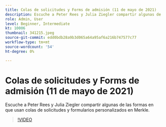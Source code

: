 ```yaml
---
title: Colas de solicitudes y Forms de admisión (11 de mayo de 2021)
description: Escuche a Peter Rees y Julia Ziegler compartir algunas de las formas en que usan colas de solicitudes y formularios personalizados en Merkle.
role: Admin, User
level: Beginner, Intermediate
kt: 10006
thumbnail: 341215.jpeg
source-git-commit: edd0bdb28a9b3d065a64a95af6a216b747577c77
workflow-type: tm+mt
source-wordcount: '54'
ht-degree: 0%

---
```


# Colas de solicitudes y Forms de admisión (11 de mayo de 2021)

Escuche a Peter Rees y Julia Ziegler compartir algunas de las formas en que usan colas de solicitudes y formularios personalizados en Merkle.

>[!VIDEO](https://video.tv.adobe.com/v/341215/?quality=12&learn=on)
